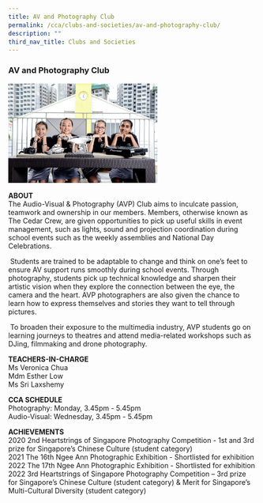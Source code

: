 ```yaml
---
title: AV and Photography Club
permalink: /cca/clubs-and-societies/av-and-photography-club/
description: ""
third_nav_title: Clubs and Societies
---
```

### AV and Photography Club

<img src="/images/cs1.png" style="width:60%">

**ABOUT**  <br>
The Audio-Visual &amp; Photography (AVP) Club aims to inculcate passion, teamwork and ownership in our members. Members, otherwise known as The Cedar Crew, are given opportunities to pick up useful skills in event management, such as lights, sound and projection coordination during school events such as the weekly assemblies and National Day Celebrations.

&nbsp;Students are trained to be adaptable to change and think on one’s feet to ensure AV support runs smoothly during school events. Through photography, students pick up technical knowledge and sharpen their artistic vision when they explore the connection between the eye, the camera and the heart. AVP photographers are also given the chance to learn how to express themselves and stories they want to tell through pictures.

&nbsp;To broaden their exposure to the multimedia industry, AVP students go on learning journeys to theatres and attend media-related workshops such as DJing, filmmaking and drone photography.

  

**TEACHERS-IN-CHARGE**<br>
Ms Veronica Chua<br>
Mdm Esther Low<br>
Ms Sri Laxshemy

  

**CCA SCHEDULE**<br>
Photography: Monday, 3.45pm - 5.45pm<br>
Audio-Visual: Wednesday, 3.45pm - 5.45pm

  

**ACHIEVEMENTS**<br>
2020 2nd Heartstrings of Singapore Photography Competition - 1st and 3rd prize for Singapore’s Chinese Culture (student category)<br>
2021 The 16th Ngee Ann Photographic Exhibition - Shortlisted for exhibition<br>
2022 The 17th Ngee Ann Photographic Exhibition - Shortlisted for exhibition<br>
2022 3rd Heartstrings of Singapore Photography Competition – 3rd prize for Singapore’s Chinese Culture (student category) &amp; Merit for Singapore’s Multi-Cultural Diversity (student category)